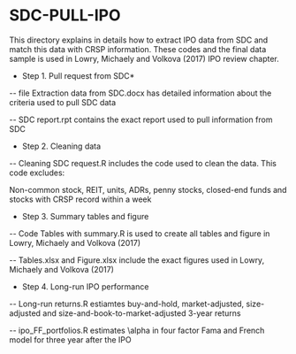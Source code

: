 # SDC-PULL-IPO
This directory explains in details how to extract IPO data from SDC and match this data with CRSP information.
These codes and the final data sample is used in Lowry, Michaely and Volkova (2017) IPO review chapter.

* Step 1. Pull request from SDC*

-- file Extraction data from SDC.docx has detailed information about the criteria used to pull SDC data

-- SDC report.rpt contains the exact report used to pull information from SDC

* Step 2. Cleaning data

-- Cleaning SDC request.R includes the code used to clean the data. This code excludes:

Non-common stock, REIT, units, ADRs, penny stocks, closed-end funds and stocks with CRSP record within a week

* Step 3. Summary tables and figure

-- Code Tables with summary.R is used to create all tables and figure in Lowry, Michaely and Volkova (2017)

-- Tables.xlsx and Figure.xlsx include the exact figures used in Lowry, Michaely and Volkova (2017)

* Step 4. Long-run IPO performance

-- Long-run returns.R estiamtes buy-and-hold, market-adjusted, size-adjusted and size-and-book-to-market-adjusted 3-year returns

-- ipo_FF_portfolios.R estimates \alpha in four factor Fama and French model for three year after the IPO

